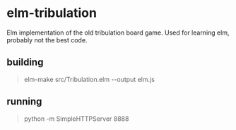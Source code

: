 # elm-tribulation
Elm implementation of the old tribulation board game. Used for learning elm, probably not the best code.

## building
> elm-make src/Tribulation.elm --output elm.js

## running
> python -m SimpleHTTPServer 8888
